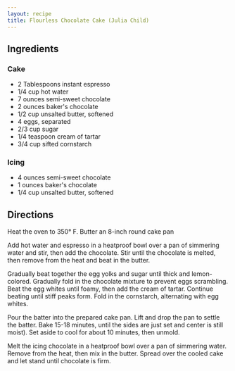 ```yaml
---
layout: recipe
title: Flourless Chocolate Cake (Julia Child)
---
```


## Ingredients


### Cake

* 2 Tablespoons instant espresso
* 1/4 cup hot water
* 7 ounces semi-sweet chocolate
* 2 ounces baker\'s chocolate
* 1/2 cup unsalted butter, softened
* 4 eggs, separated
* 2/3 cup sugar
* 1/4 teaspoon cream of tartar
* 3/4 cup sifted cornstarch

### Icing

* 4 ounces semi-sweet chocolate
* 1 ounces baker\'s chocolate
* 1/4 cup unsalted butter, softened

## Directions

Heat the oven to 350° F. Butter an 8-inch round cake pan

Add hot water and espresso in a heatproof bowl over a pan of simmering
water and stir, then add the chocolate. Stir until the chocolate is
melted, then remove from the heat and beat in the butter.

Gradually beat together the egg yolks and sugar until thick and
lemon-colored. Gradually fold in the chocolate mixture to prevent eggs
scrambling. Beat the egg whites until foamy, then add the cream of
tartar. Continue beating until stiff peaks form. Fold in the cornstarch,
alternating with egg whites.

Pour the batter into the prepared cake pan. Lift and drop the pan to
settle the batter. Bake 15-18 minutes, until the sides are just set and
center is still moist). Set aside to cool for about 10 minutes, then
unmold.

Melt the icing chocolate in a heatproof bowl over a pan of simmering
water. Remove from the heat, then mix in the butter. Spread over the
cooled cake and let stand until chocolate is firm.
